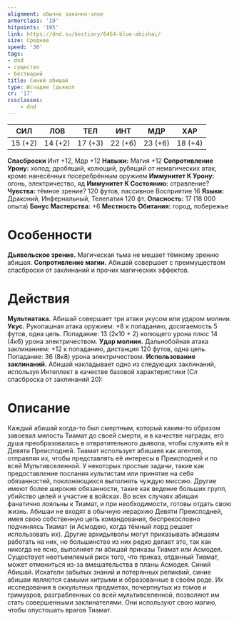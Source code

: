 ```yaml
---
alignment: обычно законно-злое
armorclass: '19'
hitpoints: '195'
link: https://dnd.su/bestiary/6454-blue-abishai/
size: Среднее
speed: '30'
tags:
- dnd
- существо
- бестиарий
title: Синий абишай
type: Исчадие (дьявол
cr: '17'
cssclasses:
    - dnd
---
```



| СИЛ | ЛОВ | ТЕЛ | ИНТ | МДР | ХАР |
|---|---|---|---|---|---|
| 15 (+2) | 14 (+2) | 17 (+3) | 22 (+6) | 23 (+6) | 18 (+4) |
**Спасброски** Инт +12, Мдр +12
**Навыки:** Магия +12
**Сопротивление Урону:** холод; дробящий, колющий, рубящий от немагических атак, кроме нанесённых посеребрённым оружием
**Иммунитет К Урону:** огонь, электричество, яд
**Иммунитет К Состоянию:** отравление?
**Чувства:** тёмное зрение? 120 футов, пассивное Восприятие 16
**Языки:** Драконий, Инфернальный, Телепатия 120 фт.
**Опасность:** 17 (18 000 опыта)
**Бонус Мастерства:** +6
**Местность Обитания:** город, побережье


# Особенности
**Дьявольское зрение.** Магическая тьма не мешает тёмному зрению абишая.
**Сопротивление магии.** Абишай совершает с преимуществом спасброски от заклинаний и прочих магических эффектов.


# Действия
**Мультиатака.** Абишай совершает три атаки укусом или ударом молнии.
**Укус.** Рукопашная атака оружием: +8 к попаданию, досягаемость 5 футов, одна цель. Попадание: 13 (2к10 + 2) колющего урона плюс 14 (4к6) урона электричеством.
**Удар молнии.** Дальнобойная атака заклинанием: +12 к попаданию, дистанция 120 футов, одна цель. Попадание: 36 (8к8) урона электричеством.
**Использование заклинаний.** Абишай накладывает одно из следующих заклинаний, используя Интеллект в качестве базовой характеристики (Сл спасброска от заклинаний 20):


# Описание
Каждый абишай когда-то был смертным, который каким-то образом завоевал милость Тиамат до своей смерти, и в качестве награды, его душа преобразовалась в отвратительного дьявола, чтобы служить ей в Девяти Преисподней. Тиамат использует абишаев как агентов, отправляя их, чтобы представлять её интересы в Преисподней и по всей Мультивселенной. У некоторых простые задачи, такие как предоставление послания культистам или принятие на себя обязанностей, поклоняющихся выполнять чуждую миссию. Другие имеют более широкие обязанности, такие как ведение больших групп, убийство целей и участие в войсках. Во всех случаях абишаи фанатично лояльны к Тиамат, и при необходимости, готовы отдать свою жизнь. Абишаи не входят в обычную иерархию Девяти Преисподней, имея свою собственную цепь командования, беспрекословно подчиняясь Тиамат (и Асмодею, когда тёмный лорд решает использовать их). Другие архидьяволы могут приказывать абишаям работать на них, но большинство из них редко делает это, так как никогда не ясно, выполняет ли абишай приказы Тиамат или Асмодея. Существует неотъемлемый риск того, что приказ, отданный Тиамат, может отмениться из-за вмешательства в планы Асмодея. Синий Абишай. Искатели забытых знаний и потерянных реликвий, синие абишаи являются самыми хитрыми и образованные в своём роде. Их исследования в оккультных предметах, почерпнутых из томов и гримуаров, разграбленных со всей мультивселенной, позволяют им стать совершенными заклинателями. Они используют свою магию, чтобы опустошать врагов Тиамат.